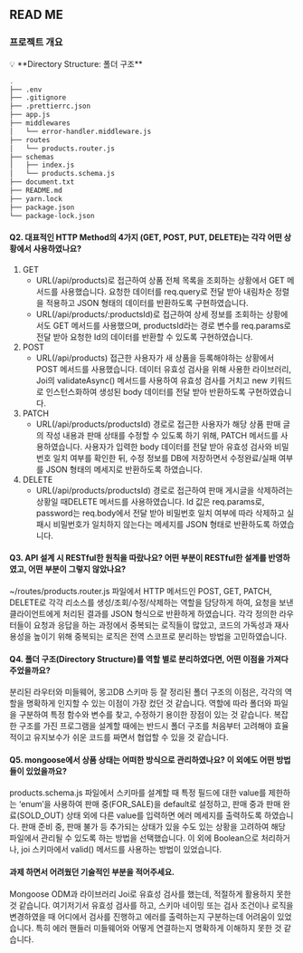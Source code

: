 ## READ ME

### 프로젝트 개요

<aside>
💡 **Directory Structure: 폴더 구조**

</aside>

```bash
.
├── .env
├── .gitignore
├── .prettierrc.json
├── app.js
├── middlewares
│   └── error-handler.middleware.js
├── routes
│   └── products.router.js
├── schemas
│   ├── index.js
│   └── products.schema.js
├── document.txt
├── README.md
├── yarn.lock
├── package.json
└── package-lock.json

```

#### Q2. 대표적인 HTTP Method의 4가지 (GET, POST, PUT, DELETE)는 각각 어떤 상황에서 사용하였나요?

1. GET
   - URL(/api/products)로 접근하여 상품 전체 목록을 조회하는 상황에서 GET 메서드를 사용했습니다. 요청한 데이터를 req.query로 전달 받아 내림차순 정렬을 적용하고 JSON 형태의 데이터를 반환하도록 구현하였습니다.
   - URL(/api/products/:productsId)로 접근하여 상세 정보를 조회하는 상황에서도 GET 메서드를 사용했으며, productsId라는 경로 변수를 req.params로 전달 받아 요청한 Id의 데이터를 반환할 수 있도록 구현하였습니다.
2. POST
   - URL(/api/products) 접근한 사용자가 새 상품을 등록해야하는 상황에서 POST 메서드를 사용했습니다. 데이터 유효성 검사을 위해 사용한 라이브러리, Joi의 validateAsync() 메서드를 사용하여 유효성 검사를 거치고 new 키워드로 인스턴스화하여 생성된 body 데이터를 전달 받아 반환하도록 구현하였습니다.
3. PATCH
   - URL(/api/products/productsId) 경로로 접근한 사용자가 해당 상품 판매 글의 작성 내용과 판매 상태를 수정할 수 있도록 하기 위해, PATCH 메서드를 사용하였습니다. 사용자가 입력한 body 데이터를 전달 받아 유효성 검사와 비밀번호 일치 여부를 확인한 뒤, 수정 정보를 DB에 저장하면서 수정완료/실패 여부를 JSON 형태의 메세지로 반환하도록 하였습니다.
4. DELETE
   - URL(/api/products/productsId) 경로로 접근하여 판매 게시글을 삭제하려는 상황일 때DELETE 메서드를 사용하였습니다. Id 값은 req.params로, password는 req.body에서 전달 받아 비밀번호 일치 여부에 따라 삭제하고 실패시 비밀번호가 일치하지 않는다는 메세지를 JSON 형태로 반환하도록 하였습니다.

#### Q3. API 설계 시 RESTful한 원칙을 따랐나요? 어떤 부분이 RESTful한 설계를 반영하였고, 어떤 부분이 그렇지 않았나요?

~/routes/products.router.js 파일에서 HTTP 메서드인 POST, GET, PATCH, DELETE로 각각 리소스를 생성/조회/수정/삭제하는 역할을 담당하게 하여, 요청을 보낸 클라이언트에게 처리된 결과를 JSON 형식으로 반환하게 하였습니다. 각각 정의한 라우터들이 요청과 응답을 하는 과정에서 중복되는 로직들이 많았고, 코드의 가독성과 재사용성을 높이기 위해 중복되는 로직은 전역 스코프로 분리하는 방법을 고민하였습니다.

#### Q4. 폴더 구조(Directory Structure)를 역할 별로 분리하였다면, 어떤 이점을 가져다 주었을까요?

분리된 라우터와 미들웨어, 몽고DB 스키마 등 잘 정리된 폴더 구조의 이점은, 각각의 역할을 명확하게 인지할 수 있는 이점이 가장 컸던 것 같습니다. 역할에 따라 폴더와 파일을 구분하여 특정 함수와 변수를 찾고, 수정하기 용이한 장점이 있는 것 같습니다. 복잡한 구조를 가진 프로그램을 설계할 때에는 반드시 폴더 구조를 처음부터 고려해야 효율적이고 유지보수가 쉬운 코드를 짜면서 협업할 수 있을 것 같습니다.

#### Q5. mongoose에서 상품 상태는 어떠한 방식으로 관리하였나요? 이 외에도 어떤 방법들이 있었을까요?

products.schema.js 파일에서 스키마를 설계할 때 특정 필드에 대한 value를 제한하는 ‘enum’을 사용하여 판매 중(FOR_SALE)을 default로 설정하고, 판매 중과 판매 완료(SOLD_OUT) 상태 외에 다른 value를 입력하면 에러 메세지를 출력하도록 하였습니다. 판매 준비 중, 판매 불가 등 추가되는 상태가 있을 수도 있는 상황을 고려하여 해당 파일에서 관리될 수 있도록 하는 방법을 선택했습니다. 이 외에 Boolean으로 처리하거나, joi 스키마에서 valid() 메서드를 사용하는 방법이 있었습니다.

#### 과제 하면서 어려웠던 기술적인 부분을 적어주세요.

Mongoose ODM과 라이브러리 Joi로 유효성 검사를 했는데, 적절하게 활용하지 못한 것 같습니다. 여기저기서 유효성 검사를 하고, 스키마 네이밍 또는 검사 조건이나 로직을 변경하였을 때 어디에서 검사를 진행하고 에러를 출력하는지 구분하는데 어려움이 있었습니다. 특히 에러 핸들러 미들웨어와 어떻게 연결하는지 명확하게 이해하지 못한 것 같습니다.
